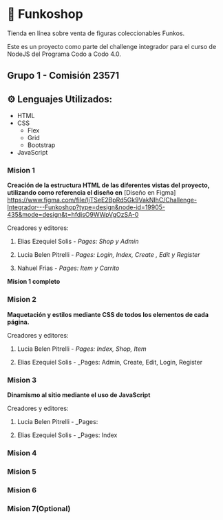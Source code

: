# 🚀 Funkoshop

Tienda en línea sobre venta de figuras coleccionables Funkos.

Este es un proyecto como parte del challenge integrador para el curso de NodeJS del Programa Codo a Codo 4.0.

## Grupo 1 - Comisión 23571

## ⚙️ Lenguajes Utilizados:

- HTML
- CSS
  - Flex
  - Grid
  - Bootstrap
- JavaScript

### Mision 1

**Creación de la estructura HTML de las diferentes vistas del proyecto, utilizando como referencia el diseño en** [Diseño en Figma]
https://www.figma.com/file/IjTSeE2BpRd5Gk9VakNIhC/Challenge-Integrador---Funkoshop?type=design&node-id=19905-435&mode=design&t=hfdjsO9WWpVgOzSA-0

Creadores y editores:

1. Elias Ezequiel Solis - _Pages: Shop y Admin_

2. Lucia Belen Pitrelli - _Pages: Login, Index, Create , Edit y Register_

3. Nahuel Frias - _Pages: Item y Carrito_

**Mision 1 completo**

### Mision 2

**Maquetación y estilos mediante CSS de todos los elementos de cada página.**

Creadores y editores:

1. Lucia Belen Pitrelli - _Pages: Index, Shop, Item_

2. Elias Ezequiel Solis - _Pages: Admin, Create, Edit, Login, Register

### Mision 3

**Dinamismo al sitio mediante el uso de JavaScript**

Creadores y editores: 
1. Lucia Belen Pitrelli - _Pages: 

2. Elias Ezequiel Solis - _Pages: Index

### Mision 4

### Mision 5

### Mision 6

### Mision 7(Optional)
